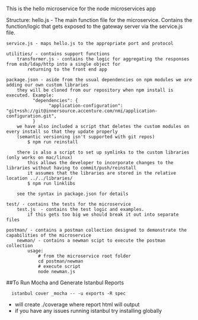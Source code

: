 This is the hello microservice for the node microservices app

Structure:
    hello.js - The main function file for the microservice.  Contains the function/logic that gets exposed to the 
        gateway server via the service.js file.
        
    service.js - maps hello.js to the appropriate port and protocol
        
    utilities/ - contains support functions
        transformer.js - contains the logic for aggregating the responses from esb/ldap/http into a single object for 
            returning to the front end app
        
    package.json - aside from the usual dependencies on npm modules we are adding our own custom libraries
        they will be cloned from our repository when npm install is executed. Example:
              "dependencies": {
                    "application-configuration": "git+ssh://git@innersource.accenture.com/nmi/application-configuration.git",
              }
        we have also included a script that deletes the custom modules on every install so that they update properly 
        (semantic versioning isn't supported with git repos)
            $ npm run reinstall
            
        there is also a script to set up symlinks to the custom libraries (only works on mac/linux)
            this allows the developer to incorporate changes to the libraries without having to commit/push/reinstall
            it assumes that the libraries are stored in the relative location ../../libraries/
            $ npm run linklibs
            
        see the syntax in package.json for details
    
    test/ - contains the tests for the microservice
        test.js  - contains the test logic and examples.  
            if this gets too big we should break it out into separate files
            
    postman/ - contains a postman collection designed to demonstrate the capabilities of the microservice
        newman/ - contains a newman scipt to execute the postman collection
            usage: 
                # from the microservice root folder
                cd postman/newman
                # execute script
                node newman.js

        
##To Run Mocha and Generate Istanbul Reports

```
  istanbul cover _mocha -- -u exports -R spec
```
* will create ./coverage where report html will output
* if you have any issues running istanbul try installing globally


